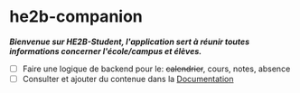 # he2b-companion

**_Bienvenue sur HE2B-Student, l'application sert à réunir toutes informations concerner l'école/campus et élèves._**

- [ ] Faire une logique de backend pour le: ~~calendrier~~, cours, notes, absence
- [ ] Consulter et ajouter du contenue dans la [Documentation](https://docs.google.com/document/d/1fdJyM9-bRSv7d53SU1ya3Upqi7zF6maDvJMat-Wk2vg/edit?usp=sharing)
